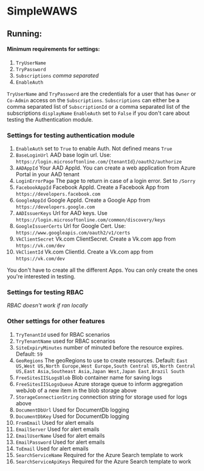 # SimpleWAWS

## Running:

#### Minimum requirements for settings:
1. `TryUserName`
2. `TryPassword`
3. `Subscriptions` *comma separated*
4. `EnableAuth`

`TryUserName` and `TryPassword` are the credentials for a user that has `Owner` or `Co-Admin` access on the `Subscriptions`.
`Subscriptions` can either be a comma separated list of `SubscriptionId` or a comma separated list of the subscriptions `displayName`
`EnableAuth` set to `False` if you don't care about testing the Authentication module.

### Settings for testing authentication module
1. `EnableAuth` set to `True` to enable Auth. Not defined means `True`
2. `BaseLoginUrl` AAD base login url. Use: `https://login.microsoftonline.com/{tenantId}/oauth2/authorize`
3. `AADAppId` Your AAD AppId. You can create a web application from Azure Portal in your AAD tenant
4. `LoginErrorPage` The page to return in case of a login error. Set to `/Sorry`
5. `FacebookAppId` Facebook AppId. Create a Facebook App from `https://developers.facebook.com`
6. `GoogleAppId` Google AppId. Create a Google App from `https://developers.google.com`
7. `AADIssuerKeys` Url for AAD keys. Use `https://login.microsoftonline.com/common/discovery/keys`
8. `GoogleIssuerCerts` Url for Google Cert. Use: `https://www.googleapis.com/oauth2/v1/certs`
9. `VkClientSecret` Vk.com ClientSecret. Create a Vk.com app from `https://vk.com/dev`
10. `VkClientId` Vk.com ClientId. Create a Vk.com app from `https://vk.com/dev`

You don't have to create all the different Apps. You can only create the ones you're interested in testing.

### Settings for testing RBAC
*RBAC doesn't work if ran locally*

### Other settings for other features
1. `TryTenantId` used for RBAC scenarios
2. `TryTenantName` used for RBAC scenarios
3. `SiteExpiryMinutes` number of minuted before the resource expires. Default: `59`
4. `GeoRegions` The geoRegions to use to create resources. Default: `East US,West US,North Europe,West Europe,South Central US,North Central US,East Asia,Southeast Asia,Japan West,Japan East,Brazil South`
5. `FreeSitesIISLogsBlob` Blob container name for saving logs
6. `FreeSitesIISLogsQueue` Azure storage queue to inform aggregation webJob of a new item in the blob storage above
7. `StorageConnectionString` connection string for storage used for logs above
8. `DocumentDbUrl` Used for DocumentDb logging
9. `DocumentDbKey` Used for DocumentDb logging
10. `FromEmail` Used for alert emails
11. `EmailServer` Used for alert emails
12. `EmailUserName` Used for alert emails
13. `EmailPassword` Used for alert emails
14. `ToEmail` Used for alert emails
15. `SearchServiceName` Required for the Azure Search template to work
16. `SearchServiceApiKeys` Required for the Azure Search template to work
